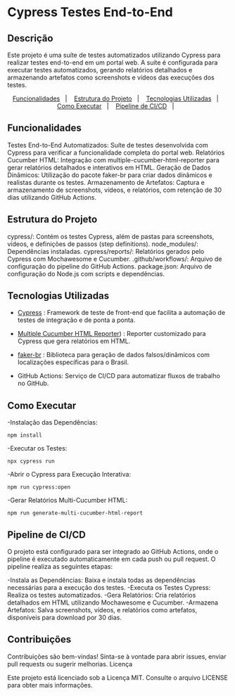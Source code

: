 # Cypress Testes End-to-End

## Descrição

Este projeto é uma suíte de testes automatizados utilizando Cypress para realizar testes end-to-end em um portal web. A suíte é configurada para executar testes automatizados, gerando relatórios detalhados e armazenando artefatos como screenshots e vídeos das execuções dos testes.
<p align="center"> <a href="#funcionalidades">Funcionalidades</a>&nbsp;&nbsp;&nbsp;|&nbsp;&nbsp;&nbsp; <a href="#estrutura-do-projeto">Estrutura do Projeto</a>&nbsp;&nbsp;&nbsp;|&nbsp;&nbsp;&nbsp; <a href="#tecnologias-utilizadas">Tecnologias Utilizadas</a>&nbsp;&nbsp;&nbsp;|&nbsp;&nbsp;&nbsp; <a href="#como-executar">Como Executar</a>&nbsp;&nbsp;&nbsp;|&nbsp;&nbsp;&nbsp; <a href="#pipeline-de-cicd">Pipeline de CI/CD</a>&nbsp;&nbsp;&nbsp;|&nbsp;&nbsp;&nbsp;</p>

## Funcionalidades

  Testes End-to-End Automatizados: Suíte de testes desenvolvida com Cypress para verificar a funcionalidade completa do portal web.
  Relatórios Cucumber HTML: Integração com multiple-cucumber-html-reporter para gerar relatórios detalhados e interativos em HTML.
  Geração de Dados Dinâmicos: Utilização do pacote faker-br para criar dados dinâmicos e realistas durante os testes.
  Armazenamento de Artefatos: Captura e armazenamento de screenshots, vídeos, e relatórios, com retenção de 30 dias utilizando GitHub Actions.

## Estrutura do Projeto

  cypress/: Contém os testes Cypress, além de pastas para screenshots, vídeos, e definições de passos (step definitions).
  node_modules/: Dependências instaladas.
  cypress/reports/: Relatórios gerados pelo Cypress com Mochawesome e Cucumber.
  .github/workflows/: Arquivo de configuração do pipeline do GitHub Actions.
  package.json: Arquivo de configuração do Node.js com scripts e dependências.

## Tecnologias Utilizadas

- [Cypress](https://www.cypress.io/) : Framework de teste de front-end que facilita a automação de testes de integração e de ponta a ponta.

- [Multiple Cucumber HTML Reporter]([https://www.npmjs.com/package/multiple-cucumber-html-reporter)) : Reporter customizado para Cypress que gera relatórios em HTML.

- [faker-br](https://www.npmjs.com/package/faker-br) : Biblioteca para geração de dados falsos/dinâmicos com localizações específicas para o Brasil.

- GitHub Actions: Serviço de CI/CD para automatizar fluxos de trabalho no GitHub.

## Como Executar

-Instalação das Dependências:

    npm install
    
-Executar os Testes:

    npx cypress run
    
-Abrir o Cypress para Execução Interativa:

    npm run cypress:open

-Gerar Relatórios Multi-Cucumber HTML:

    npm run generate-multi-cucumber-html-report

## Pipeline de CI/CD

O projeto está configurado para ser integrado ao GitHub Actions, onde o pipeline é executado automaticamente em cada push ou pull request. O pipeline realiza as seguintes etapas:

-Instala as Dependências: Baixa e instala todas as dependências necessárias para a execução dos testes.
-Executa os Testes Cypress: Realiza os testes automatizados.
-Gera Relatórios: Cria relatórios detalhados em HTML utilizando Mochawesome e Cucumber.
-Armazena Artefatos: Salva screenshots, vídeos, e relatórios como artefatos, disponíveis para download por 30 dias.

## Contribuições

Contribuições são bem-vindas! Sinta-se à vontade para abrir issues, enviar pull requests ou sugerir melhorias.
Licença

Este projeto está licenciado sob a Licença MIT. Consulte o arquivo LICENSE para obter mais informações.


